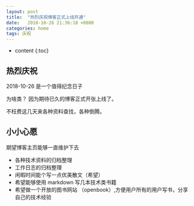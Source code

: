 ```yaml
---
layout: post
title:  "热烈庆祝博客正式上线开通"
date:   2018-10-26 21:36:18 +0800
categories: home
tags: 庆祝
---
```


* content
{:toc}


## 热烈庆祝 

2018-10-26 是一个值得纪念日子

为啥类？ 因为期待已久的博客正式开张上线了。

不枉费这几天来各种资料查找，各种倒腾。



## 小小心愿

期望博客主页能够一直维护下去

* 各种技术资料的归档整理
* 工作日志的归档整理
* 闲暇时间能个写一点优美散文（希望）
* 希望能够使用 markdown 写几本技术类书籍
* 希望做一个开放的图书网站 （openbook）,方便用户所有的用户写书，分享自己的技术经验








